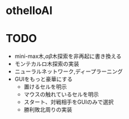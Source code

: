 # othelloAI



# TODO
- mini-max木,$\alpha\beta$木探索を非再起に書き換える
- モンテカルロ木探索の実装
- ニューラルネットワーク,ディープラーニング
- GUIをもっと豪華にする
  - 置けるセルを明示
  - マウスの触れているセルを明示
  - スタート、対戦相手をGUIのみで選択
  - 勝利敗北周りの実装
